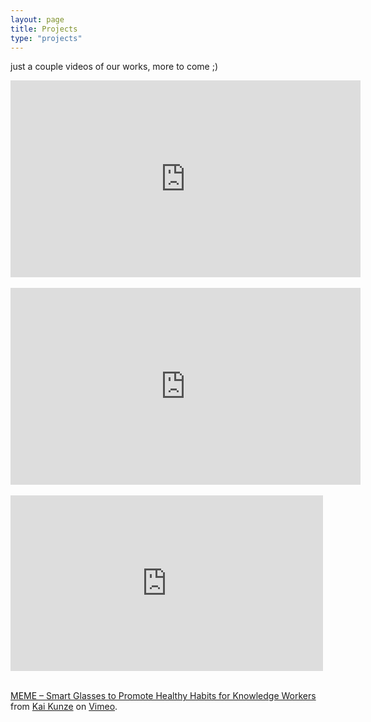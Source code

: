 ```yaml
---
layout: page
title: Projects
type: "projects"
---
```

just a couple videos of our works, more to come ;)

<div class="videoWrap">
  <iframe width="560" height="315" src="https://www.youtube.com/embed/5-chhJ6GLg0" frameborder="0" allowfullscreen></iframe>
</div>
<br>
<div class="videoWrap">
  <iframe width="560" height="315" src="https://www.youtube.com/embed/9PMzpsDg518" frameborder="0" allowfullscreen></iframe>
</div>
<br>
<div class="videoWrap">
  <iframe src="https://player.vimeo.com/video/139175063" width="500" height="281" frameborder="0" webkitallowfullscreen mozallowfullscreen allowfullscreen></iframe>
</div>
<br>
<p><a href="https://vimeo.com/139175063">MEME &ndash; Smart Glasses to Promote Healthy Habits for Knowledge Workers</a> from <a href="https://vimeo.com/kkai">Kai Kunze</a> on <a href="https://vimeo.com">Vimeo</a>.</p>
